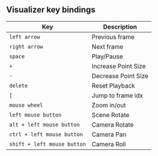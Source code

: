 ## Visualizer key bindings
| Key | Description |
| --- | --- |
| `left arrow` | Previous frame |
| `right arrow` | Next frame |
| `space` | Play/Pause |
| `+` | Increase Point Size |
| `-` | Decrease Point Size |
| `delete` | Reset Playback |
| `[` | Jump to frame idx |
| `mouse wheel` | Zoom in/out |
| `left mouse button` | Scene Rotate |
| `alt + left mouse button` | Camera Rotate |
| `ctrl + left mouse button` | Camera Pan |
| `shift + left mouse button` | Camera Roll |